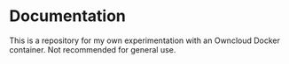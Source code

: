 # Documentation

This is a repository for my own experimentation with an Owncloud
Docker container. Not recommended for general use.
